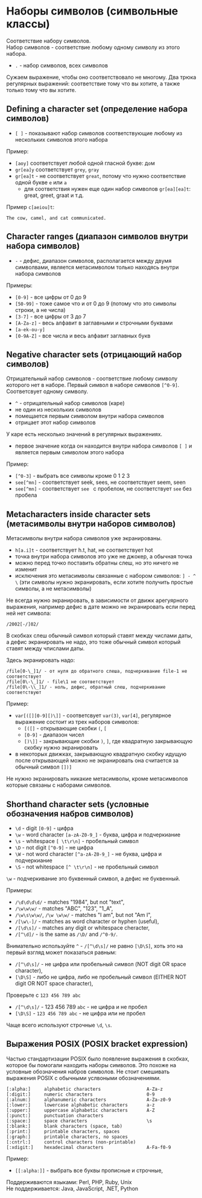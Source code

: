 # Наборы символов (символьные классы)
Соответствие набору символов.  
Набор символов - соответствие любому одному символу из этого набора.

- `.` - набор символов, всех символов

Сужаем выражение, чтобы оно соответствовало не многому. Два трюка регулярных выражений: соответствие тому что вы хотите, а также только тому что вы хотите.

## Defining a character set (определение набора символов)
- `[ ]` - показывают набор символов соответствующие любому из нескольких символов этого набора

Пример:
- `[аоу]` соответствует любой одной гласной букве: д`о`м
- `gr[ea]y` соответствует `grey`, `gray`
- `gr[ea]t` - не соответствует `great`, потому что нужно соответствие одной букве `e` или `a`
  - для соответствия нужен еще один набор символов `gr[ea][ea]t`: great, greet, graat и т.д.

Пример `c[aeiou]t`:

    The cow, camel, and cat communicated.

## Character ranges (диапазон символов внутри набора символов)
- `-` - дефис, диапазон символов, располагается между двумя символвами, является метасимволом только находясь внутри набора символов

Примеры:
- `[0-9]` - все цифры от 0 до 9
- `[50-99]` - тоже самое что и от 0 до 9 (потому что это символы строки, а не числа)
- `[3-7]` - все цифры от 3 до 7
- `[A-Za-z]` - весь алфавит в заглавными и строчными буквами
- `[a-ek-ou-y]`
- `[0-9A-Z]` - все числа и весь алфавит заглавных букв

## Negative character sets (отрицающий набор символов)
Отрицательный набор символов - соответствие любому символу которого нет в наборе. Первый символ в наборе символов `[^0-9]`. Соответсвует одному символу.

- `^` - отрицательный набор символов (каре)
- не один из нескольких символов
- помещается первым символом внутри набора символов
- отрицает этот набор символов

У каре есть несколько значений в регулярных выражениях.
- первое значение когда он находится внутри набора символов `[ ]` и является первым символом этого набора

Пример:
- `[^0-3]` - выбрать все символы кроме 0 1 2 3
- `see[^mn]` - соответствует seek, sees, не соответствует seem, seen
- `see[^mn]` - соответствует `see ` с пробелом, не соответствует `see` без пробела

## Metacharacters inside character sets (метасимволы внутри наборов символов)
Метасимволы внутри набора символов уже экранированы.
- `h[a.i]t` - соответствует h.t, hat, не соответствует hot
- точка внутри набора символов это уже не джокер, а обычная точка
- можно перед точко поставить обратны слеш, но это ничего не изменит
- исключения это метасимволы связанные с набором символов: `] - ^ \` (эти символы нужно экранировать, если хотите получить простые символы, а не метасимволы)

Не всегда нужно экранировать, в зависимости от движк арегуярного выражения, например дефис в дате можно не экранировать если перед ней нет символа:

    /2002[-/]02/

В скобках слеш обычный символ который ставят между числами даты, а дефис экранировать не надо, это тоже обычный символ который ставят между чпислами даты.

Здесь экранировать надо:

    /file[0-\_]1/ - от нуля до обратного слеша, подчеркивание file-1 не соответствует
    /file[0\-\_]1/ - file\1 не соответствует
    /file[0\-\\_]1/ - ноль, дефис, обратный слеш, подчеркивание соответствуют

Пример:
- `var[([][0-9][)\]]` - соответсвует `var(3)`, `var[4]`, регулярное выражение состоит из трех наборов символов:
  - `[([]` - открывающие скобки `(`, `[`
  - `[0-9]` - диапазон чисел
  - `[)\]]` - закрывающие скобки `)`, `]`, где квадратную закрывающую скобку нужно экранировать
- в некоторых движках, закрывающую квадратную скобку идущую после открывающей можно не экранировать она считается за обычный символ `[])]`

Не нужно экранировать никакие метасимволы, кроме метасимволов которые связаны с наборами символов.

## Shorthand character sets (условные обозначения набров символов)
- `\d` - digit `[0-9]` - цифра
- `\w` - word character `[a-zA-Z0-9_]` - буква, цифра и подчеркиание
- `\s` - whitespace `[ \t\r\n]` - пробельный символ
- `\D` - not digit `[^0-9]` -  не цифра
- `\W` - not word character `[^a-zA-Z0-9_]` - не буква, цифра и подчеркиание
- `\S` - not whitespace `[^ \t\r\n]` - не пробельный символ

`\w` - подчеркивание это буквенный символ, а дефис не буквенный.

Примеры:
- `/\d\d\d\d/` - matches "1984", but not "text",
- `/\w\w\w/` - matches "ABC", "123", "1_A",
- `/\w\s\w\w/`, `/\w \w\w/` - matches "I am", but not "Am I",
- `/[\w\-]/` - matches as word character or hyphen (useful),
- `/[\d\s]/` - matches any digit or whitespace cheracter,
- `/[^\d]/` - is the same as `/\D/` and `/^0-9/`.

Внимательно используйте `^` - `/[^\d\s]/` не равно `[\D\S]`, хоть это на первый взгляд может показаться равным:
- `/[^\d\s]/` - не цифра или пробельный символ (NOT digit OR space character),
- `[\D\S]` - либо не цифра, либо не пробельный символ (EITHER NOT digit OR NOT space character),

Проверьте с `123 456 789 abc`
- `/[^\d\s]/` - 123 456 789 `abc` - не цифра и не пробел
- `[\D\S]` - `123 456 789 abc` - не цифра или не пробел

Чаще всего используют строчные `\d`, `\s`.

## Выражения POSIX (POSIX bracket expression)
Частью стандартизации POSIX было появление выражения в скобках, которое бы помогали находить наборы символов. Это похоже на условные обозначения набров символов. Не стоит смешивать выражения POSIX с обычными услвоными обозначениями.

    [:alpha:]     alphabetic characters                 A-Za-z
    [:digit:]     numeric characters                    0-9
    [:alnum:]     alphanumeric characters               A-Za-z0-9
    [:lower:]     lowercase alphabetic characters       a-z
    [:upper:]     uppercase alphabetic characters       A-Z
    [:punct:]     punctuation characters
    [:space:]     space characters                      \s
    [:blank:]     blank characters (space, tab)
    [:print:]     printable characters, spaces
    [:graph:]     printable characters, no spaces
    [:cntrl:]     control characters (non-printable)
    [:xdigit:]    hexadecimal characters                A-Fa-f0-9

Пример:
- `[[:alpha:]]` - выбрать все буквы прописные и строчные,

Поддерживаются языками: Perl, PHP, Ruby, Unix  
Не поддерживается: Java, JavaScript, .NET, Python
